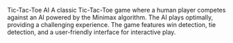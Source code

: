 Tic-Tac-Toe AI
A classic Tic-Tac-Toe game where a human player competes against an AI powered by the Minimax algorithm. The AI plays optimally, providing a challenging experience. The game features win detection, tie detection, and a user-friendly interface for interactive play.

